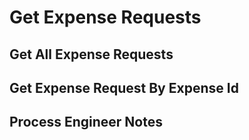 # Get Expense Requests

## Get All Expense Requests

<api-endpoint openapi-path="../openapi.yaml" endpoint="/api/approval/request/expense" method="GET"/>

## Get Expense Request By Expense Id

<api-endpoint openapi-path="../openapi.yaml" endpoint="/api/approval/request/expense/{id}" method="GET"/>

## Process Engineer Notes